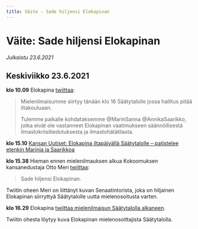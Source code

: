 ```yaml
---
title: Väite - Sade hiljensi Elokapinan
---
```


# Väite: Sade hiljensi Elokapinan

*Julkaistu 23.6.2021*

## Keskiviikko 23.6.2021

**klo 10.09** Elokapina [twiittaa](https://twitter.com/elokapina/status/1407596768360022027):

> Mielenilmaisumme siirtyy tänään klo 16 Säätytalolle jossa hallitus pitää iltakouluaan.
> 
> Tulemme paikalle kohdataksemme @MarinSanna @AnnikaSaarikko, jotka eivät ole vastanneet Elokapinan vaatimukseen säännöllisestä ilmastokriisitiedotuksesta ja ilmastohätätilasta.

**klo 15.10** [Kansan Uutiset: Elokapina iltapäivällä Säätytalolle – patistelee etenkin Marinia ja Saarikkoa](https://www.kansanuutiset.fi/artikkeli/4538745-elokapina-iltapaivalla-saatytalolle-patistelee-etenkin-marinia-ja-saarikkoa)

**klo 15.38** Hieman ennen mielenilmauksen alkua Kokoomuksen kansanedustaja Otto Meri [twiittaa](https://twitter.com/OttoMeri/status/1407679540185505794):

> Sade hiljensi Elokapinan.

Twiitin oheen Meri on liittänyt kuvan Senaatintorista, joka on hiljainen Elokapinan siirryttyä Säätytalolle uutta mielenosoitusta varten.

**klo 16.29** Elokapina [twiittaa mielenilmaisun Säätytalolla alkaneen](https://twitter.com/elokapina/status/1407692373254156288).

Twiitin ohesta löytyy kuva Elokapinan mielenosoittajista Säätytalolla.
